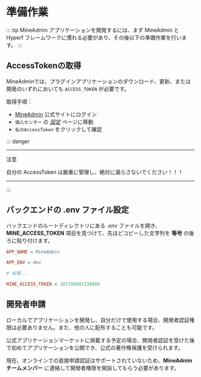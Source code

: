 # 準備作業

::: tip
MineAdmin アプリケーションを開発するには、まず MineAdmin と Hyperf フレームワークに慣れる必要があり、その後以下の準備作業を行います。
:::

## AccessTokenの取得

MineAdminでは、プラグインアプリケーションのダウンロード、更新、または開発のいずれにおいても `ACCESS_TOKEN` が必要です。

取得手順：

- [MineAdmin](https://www.mineadmin.com/login) 公式サイトにログイン
- `個人センター` の [_設定_](https://www.mineadmin.com/member/setting) ページに移動
- `私のAccessToken` をクリックして確認

::: danger

---
 
注意

自分の AccessToken は厳重に管理し、絶対に漏らさないでください！！！

---

:::

## バックエンドの .env ファイル設定

バックエンドのルートディレクトリにある _.env_ ファイルを開き、**MINE_ACCESS_TOKEN** 項目を見つけて、先ほどコピーした文字列を **等号** の後ろに貼り付けます。

```ini [.env]
APP_NAME = MineAdmin

APP_ENV = dev

# 省略...

MINE_ACCESS_TOKEN = 107299501236086
```

## 開発者申請

ローカルでアプリケーションを開発し、自分だけで使用する場合、開発者認証権限は必要ありません。また、他の人に配布することも可能です。

公式アプリケーションマーケットに掲載する予定の場合、開発者認証を受けた後で初めてアプリケーションを公開でき、公式の著作権保護を受けられます。

現在、オンラインでの直接申請認証はサポートされていないため、**MineAdminチームメンバー** に連絡して開発者権限を開設してもらう必要があります。